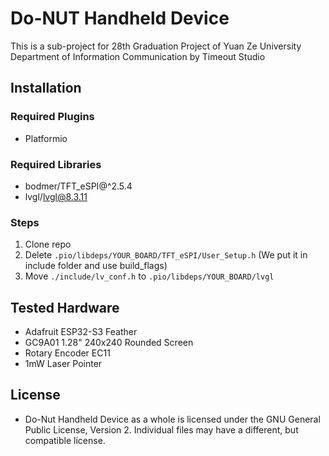 # Do-NUT Handheld Device
This is a sub-project for 28th Graduation Project of Yuan Ze University Department of Information Communication by Timeout Studio

## Installation
### Required Plugins
- Platformio

### Required Libraries
- bodmer/TFT_eSPI@^2.5.4
- lvgl/lvgl@8.3.11

### Steps
1. Clone repo
2. Delete `.pio/libdeps/YOUR_BOARD/TFT_eSPI/User_Setup.h` (We put it in include folder and use build_flags)
3. Move `./include/lv_conf.h` to `.pio/libdeps/YOUR_BOARD/lvgl`

## Tested Hardware
- Adafruit ESP32-S3 Feather
- GC9A01 1.28" 240x240 Rounded Screen
- Rotary Encoder EC11
- 1mW Laser Pointer

## License
- Do-Nut Handheld Device as a whole is licensed under the GNU General Public License, Version 2. Individual files may have a different, but compatible license.
